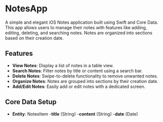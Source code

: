 # NotesApp

A simple and elegant iOS Notes application built using Swift and Core Data. This app allows users to manage their notes with features like adding, editing, deleting, and searching notes. Notes are organized into sections based on their creation date.

## Features

- **View Notes**: Display a list of notes in a table view.
- **Search Notes**: Filter notes by title or content using a search bar.
- **Delete Notes**: Swipe-to-delete functionality to remove unwanted notes.
- **Organize Notes**: Notes are grouped into sections by their creation date.
- **Add/Edit Notes**: Easily add or edit notes with a dedicated screen.

## Core Data Setup
- **Entity**: NotesItem
-**title** (String)
-**content** (String)
-**date** (Date)
